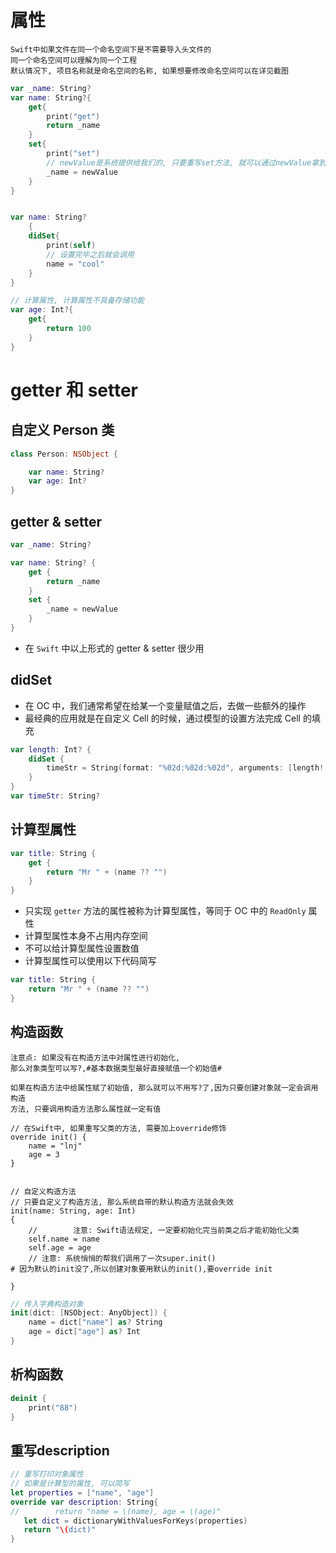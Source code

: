 # 属性
```
Swift中如果文件在同一个命名空间下是不需要导入头文件的
同一个命名空间可以理解为同一个工程
默认情况下, 项目名称就是命名空间的名称, 如果想要修改命名空间可以在详见截图
```

```swift
var _name: String?
var name: String?{
    get{
        print("get")
        return _name
    }
    set{
        print("set")
        // newValue是系统提供给我们的, 只要重写set方法, 就可以通过newValue拿到外界设置的值
        _name = newValue
    }
}


var name: String?
    {
    didSet{
        print(self)
        // 设置完毕之后就会调用
        name = "cool"
    }
}

// 计算属性, 计算属性不具备存储功能
var age: Int?{
    get{
        return 100
    }
}
```

# getter 和 setter

## 自定义 Person 类

```swift
class Person: NSObject {

    var name: String?
    var age: Int?
}
```

## getter & setter

```swift
var _name: String?

var name: String? {
    get {
        return _name
    }
    set {
        _name = newValue
    }
}
```

* 在 `Swift` 中以上形式的 getter & setter 很少用

## didSet

* 在 OC 中，我们通常希望在给某一个变量赋值之后，去做一些额外的操作
* 最经典的应用就是在自定义 Cell 的时候，通过模型的设置方法完成 Cell 的填充

```swift
var length: Int? {
    didSet {
        timeStr = String(format: "%02d:%02d:%02d", arguments: [length! / 3600, (length! % 3600) / 60, length! % 60])
    }
}
var timeStr: String?
```

## 计算型属性

```swift
var title: String {
    get {
        return "Mr " + (name ?? "")
    }
}
```

* 只实现 `getter` 方法的属性被称为计算型属性，等同于 OC 中的 `ReadOnly` 属性
* 计算型属性本身不占用内存空间
* 不可以给计算型属性设置数值
* 计算型属性可以使用以下代码简写

```swift
var title: String {
    return "Mr " + (name ?? "")
}
```

## 构造函数
```
注意点: 如果没有在构造方法中对属性进行初始化,
那么对象类型可以写?,#基本数据类型最好直接赋值一个初始值#

如果在构造方法中给属性赋了初始值, 那么就可以不用写?了,因为只要创建对象就一定会调用构造
方法, 只要调用构造方法那么属性就一定有值

```

```objc
// 在Swift中, 如果重写父类的方法, 需要加上override修饰
override init() {
    name = "lnj"
    age = 3
}


// 自定义构造方法
// 只要自定义了构造方法, 那么系统自带的默认构造方法就会失效
init(name: String, age: Int)
{
    //        注意: Swift语法规定, 一定要初始化完当前类之后才能初始化父类
    self.name = name
    self.age = age
    // 注意: 系统悄悄的帮我们调用了一次super.init()
# 因为默认的init没了,所以创建对象要用默认的init(),要override init
    
}
```

```swift
// 传入字典构造对象
init(dict: [NSObject: AnyObject]) {
    name = dict["name"] as? String
    age = dict["age"] as? Int
}
```

## 析构函数

```swift
deinit {
    print("88")
}
```
## 重写description
```swift
// 重写打印对象属性
// 如果是计算型的属性, 可以简写
let properties = ["name", "age"]
override var description: String{
//        return "name = \(name), age = \(age)"
   let dict = dictionaryWithValuesForKeys(properties)
   return "\(dict)"
}
```

